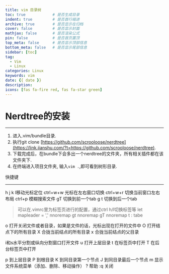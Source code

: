 ```yaml
---
title: vim 目录树
toc: true            # 是否生成目录
indent: true         # 是否首行缩进   
archive: true        # 是否显示在归档
cover: false         # 是否显示封面
mathjax: false       # 是否渲染公式
pin: false           # 是否首页置顶
top_meta: false      # 是否显示顶部信息
bottom_meta: false   # 是否显示尾部信息
sidebar: [toc]
tag:
  - Vim
  - Linux
categories: Linux
keywords: vim
date: {{ date }}
description: 
icons: [fas fa-fire red, fas fa-star green]
---
```


# Nerdtree的安装

------

1. 进入.vim/bundle目录.
2. 执行git clone [https://github.com/scrooloose/nerdtree](https://link.jianshu.com/?t=https://github.com/scrooloose/nerdtree).
3. 下载完成后，在bundle下会多出一个nerdtree的文件夹，所有相关插件都在该文件夹下.
4. 在终端进入项目文件夹, 输入`vim .`,即可看到树形目录.

快捷键

------

h j k l移动光标定位
ctrl+w+w 光标在左右窗口切换
ctrl+w+r 切换当前窗口左右布局
ctrl+p 模糊搜索文件
gT 切换到前一个tab
g t 切换到后一个tab

> 可以在.vimrc里为标签页进行的配置，通过ctrl h/l切换标签等
> let mapleader = ','
> nnoremap <C-l> gt
> nnoremap <C-h> gT
> nnoremap <leader>t : tabe<CR>

o 打开关闭文件或者目录，如果是文件的话，光标出现在打开的文件中
O 打开结点下的所有目录
X 合拢当前结点的所有目录
x 合拢当前结点的父目录

i和s水平分割或纵向分割窗口打开文件
u 打开上层目录
t 在标签页中打开
T 在后台标签页中打开

p 到上层目录
P 到根目录
K 到同目录第一个节点
J 到同目录最后一个节点
m 显示文件系统菜单（添加、删除、移动操作）
? 帮助
:q 关闭